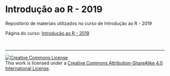 # Introdução ao R - 2019

Repositório de materiais utilizados no curso de Introdução ao R - 2019

Página do curso: [Introdução ao R - 2019](https://iaracpassos.gitlab.io/introR2019/)

&nbsp;

<hr/>
<a rel="license" href="http://creativecommons.org/licenses/by-sa/4.0/"><img alt="Creative Commons License" style="border-width:0" src="https://i.creativecommons.org/l/by-sa/4.0/88x31.png" /></a><br />This work is licensed under a <a rel="license" href="http://creativecommons.org/licenses/by-sa/4.0/">Creative Commons Attribution-ShareAlike 4.0 International License</a>.
